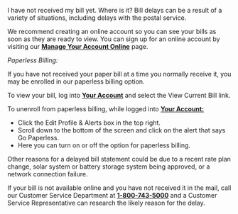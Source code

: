 I have not received my bill yet. Where is it?
Bill delays can be a result of a variety of situations, including delays with
the postal service.

We recommend creating an online account so you can see your bills as soon as
they are ready to view. You can sign up for an online account by visiting our
[**Manage Your Account
Online**](https://m.pge.com/?WT.pgeac=Nav_yourAccountRes#login) page.

_Paperless Billing:_

If you have not received your paper bill at a time you normally receive it,
you may be enrolled in our paperless billing option.

To view your bill, log into [**Your
Account**](https://m.pge.com/?WT.pgeac=Nav_yourAccountRes&_ga=2.247308676.1426975518.1612984638-109012148.1612984638#login)
and select the View Current Bill link.

To unenroll from paperless billing, while logged into [**Your
Account:**](https://m.pge.com/?WT.pgeac=Nav_yourAccountRes&_ga=2.247308676.1426975518.1612984638-109012148.1612984638#login)

  * Click the Edit Profile & Alerts box in the top right. 
  * Scroll down to the bottom of the screen and click on the alert that says Go Paperless. 
  * Here you can turn on or off the option for paperless billing.

Other reasons for a delayed bill statement could be due to a recent rate plan
change, solar system or battery storage system being approved, or a network
connection failure.

If your bill is not available online and you have not received it in the mail,
call our Customer Service Department at [**1-800-743-5000**]() and a Customer
Service Representative can research the likely reason for the delay.




